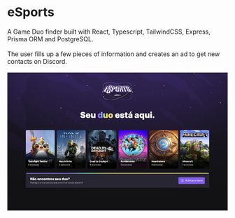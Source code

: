 # eSports

A Game Duo finder built with React, Typescript, TailwindCSS, Express, Prisma ORM and PostgreSQL.
<br>
<br>
The user fills up a few pieces of information and creates an ad to get new contacts on Discord.
<br>
<br>
<img src="./esports.png"/>
